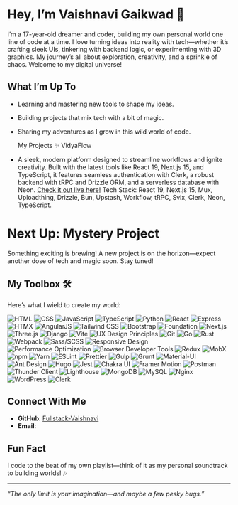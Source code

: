 # Hey, I’m Vaishnavi Gaikwad 👋

I’m a 17-year-old dreamer and coder, building my own personal world one line of code at a time. I love turning ideas into reality with tech—whether it’s crafting sleek UIs, tinkering with backend logic, or experimenting with 3D graphics. My journey’s all about exploration, creativity, and a sprinkle of chaos. Welcome to my digital universe!

## What I’m Up To
- Learning and mastering new tools to shape my ideas.
- Building projects that mix tech with a bit of magic.
- Sharing my adventures as I grow in this wild world of code.

  My Projects ✨
VidyaFlow
- A sleek, modern platform designed to streamline workflows and ignite creativity. Built with the latest tools like React 19, Next.js 15, and TypeScript, it features seamless authentication with Clerk, a robust backend with tRPC and Drizzle ORM, and a serverless database with Neon. [Check it out live here!](https://vidyaflow.vercel.app/)
Tech Stack: React 19, Next.js 15, Mux, Uploadthing, Drizzle, Bun, Upstash, Workflow, tRPC, Svix, Clerk, Neon, TypeScript.

# Next Up: Mystery Project
Something exciting is brewing! A new project is on the horizon—expect another dose of tech and magic soon. Stay tuned!

## My Toolbox 🛠️

Here’s what I wield to create my world:

![HTML](https://img.shields.io/badge/HTML-E34F26?style=flat&logo=html5&logoColor=white)
![CSS](https://img.shields.io/badge/CSS-1572B6?style=flat&logo=css3&logoColor=white)
![JavaScript](https://img.shields.io/badge/JavaScript-F7DF1E?style=flat&logo=javascript&logoColor=black)
![TypeScript](https://img.shields.io/badge/TypeScript-3178C6?style=flat&logo=typescript&logoColor=white)
![Python](https://img.shields.io/badge/Python-3776AB?style=flat&logo=python&logoColor=white)
![React](https://img.shields.io/badge/React-61DAFB?style=flat&logo=react&logoColor=black)
![Express](https://img.shields.io/badge/Express-000000?style=flat&logo=express&logoColor=white)
![HTMX](https://img.shields.io/badge/HTMX-000000?style=flat&logo=htmx&logoColor=white) <!-- No official logo, using text -->
![AngularJS](https://img.shields.io/badge/AngularJS-DD0031?style=flat&logo=angularjs&logoColor=white)
![Tailwind CSS](https://img.shields.io/badge/Tailwind_CSS-38B2AC?style=flat&logo=tailwind-css&logoColor=white)
![Bootstrap](https://img.shields.io/badge/Bootstrap-7952B3?style=flat&logo=bootstrap&logoColor=white)
![Foundation](https://img.shields.io/badge/Foundation-00A7E5?style=flat&logo=foundation&logoColor=white)
![Next.js](https://img.shields.io/badge/Next.js-000000?style=flat&logo=next.js&logoColor=white)
![Three.js](https://img.shields.io/badge/Three.js-000000?style=flat&logo=three.js&logoColor=white)
![Django](https://img.shields.io/badge/Django-092E20?style=flat&logo=django&logoColor=white)
![Vite](https://img.shields.io/badge/Vite-646CFF?style=flat&logo=vite&logoColor=white)
![UX Design Principles](https://img.shields.io/badge/UX_Design-FF6F61?style=flat) <!-- No logo, text-only -->
![Git](https://img.shields.io/badge/Git-F05032?style=flat&logo=git&logoColor=white)
![Go](https://img.shields.io/badge/Go-00ADD8?style=flat&logo=go&logoColor=white)
![Rust](https://img.shields.io/badge/Rust-000000?style=flat&logo=rust&logoColor=white)
![Webpack](https://img.shields.io/badge/Webpack-8DD6F9?style=flat&logo=webpack&logoColor=black)
![Sass/SCSS](https://img.shields.io/badge/Sass-FF69B4?style=flat&logo=sass&logoColor=white)
![Responsive Design](https://img.shields.io/badge/Responsive_Design-4CAF50?style=flat) <!-- No logo, text-only -->
![Performance Optimization](https://img.shields.io/badge/Performance_Optimization-2196F3?style=flat) <!-- No logo -->
![Browser Developer Tools](https://img.shields.io/badge/Browser_Dev_Tools-FF9800?style=flat) <!-- No logo -->
![Redux](https://img.shields.io/badge/Redux-764ABC?style=flat&logo=redux&logoColor=white)
![MobX](https://img.shields.io/badge/MobX-FF9955?style=flat&logo=mobx&logoColor=white)
![npm](https://img.shields.io/badge/npm-CB3837?style=flat&logo=npm&logoColor=white)
![Yarn](https://img.shields.io/badge/Yarn-2C8EBB?style=flat&logo=yarn&logoColor=white)
![ESLint](https://img.shields.io/badge/ESLint-4B32C3?style=flat&logo=eslint&logoColor=white)
![Prettier](https://img.shields.io/badge/Prettier-F7B93E?style=flat&logo=prettier&logoColor=black)
![Gulp](https://img.shields.io/badge/Gulp-CF4647?style=flat&logo=gulp&logoColor=white)
![Grunt](https://img.shields.io/badge/Grunt-FAA918?style=flat&logo=grunt&logoColor=white)
![Material-UI](https://img.shields.io/badge/Material_UI-0081CB?style=flat&logo=mui&logoColor=white)
![Ant Design](https://img.shields.io/badge/Ant_Design-0170FE?style=flat&logo=ant-design&logoColor=white)
![Hugo](https://img.shields.io/badge/Hugo-FF4088?style=flat&logo=hugo&logoColor=white)
![Jest](https://img.shields.io/badge/Jest-C21325?style=flat&logo=jest&logoColor=white)
![Chakra UI](https://img.shields.io/badge/Chakra_UI-319795?style=flat&logo=chakra-ui&logoColor=white)
![Framer Motion](https://img.shields.io/badge/Framer_Motion-0055FF?style=flat&logo=framer&logoColor=white)
![Postman](https://img.shields.io/badge/Postman-FF6C37?style=flat&logo=postman&logoColor=white)
![Thunder Client](https://img.shields.io/badge/Thunder_Client-6B7280?style=flat) <!-- No logo, text-only -->
![Lighthouse](https://img.shields.io/badge/Lighthouse-F44B21?style=flat&logo=lighthouse&logoColor=white)
![MongoDB](https://img.shields.io/badge/MongoDB-47A248?style=flat&logo=mongodb&logoColor=white)
![MySQL](https://img.shields.io/badge/MySQL-4479A1?style=flat&logo=mysql&logoColor=white)
![Nginx](https://img.shields.io/badge/Nginx-009639?style=flat&logo=nginx&logoColor=white)
![WordPress](https://img.shields.io/badge/WordPress-21759B?style=flat&logo=wordpress&logoColor=white)
![Clerk](https://img.shields.io/badge/Clerk-6C47FF?style=flat&logo=clerk&logoColor=white) <!-- Custom color -->

## Connect With Me
- **GitHub**: [Fullstack-Vaishnavi](https://github.com/Fullstack-Vaishnavi)
- **Email**: 

## Fun Fact
I code to the beat of my own playlist—think of it as my personal soundtrack to building worlds! 🎶

---

*“The only limit is your imagination—and maybe a few pesky bugs.”*
